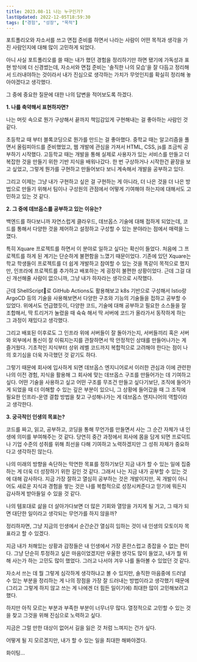 ```yaml
---
title: 2023.08-11 나는 누구인가?
lastUpdated: 2022-12-05T18:59:30
tags: ["경험", "성장", "목적"]
---
```


포트폴리오와 자소서를 쓰고 면접 준비를 하면서 나라는 사람이 어떤 목적과 생각을 가진 사람인지에 대해 많이 고민하게 되었다.

아니 사실 포트폴리오를 쓸 때는 내가 했던 경험을 정리하기만 하면 됐기에 가독성과 표현 방식에 더 신경썼는데, 자소서와 면접 준비는 '솔직한 나의 모습'을 잘 다듬고 정리해서 드러내야하는 것이라서 내가 진심으로 생각하는 가치가 무엇인지를 확실히 정리해 놓아야겠다고 생각했다.

그 중에 중요한 질문에 대한 나의 답변을 적어보도록 하겠다.

**1. 나를 축약해서 표현하자면?**

나는 머릿 속으로 뭔가 구상해서 끝까지 책임감있게 구현해내는 걸 좋아하는 사람인 것 같다.

초등학교 때 부터 블록코딩으로 뭔가를 만드는 걸 좋아했다. 중학교 때는 알고리즘을 풀면서 올림피아드를 준비했었고, 웹 개발에 관심을 가져서 HTML, CSS, js를 조금씩 공부하기 시작했다. 고등학교 때는 개발을 통해 실제로 사용자가 있는 서비스를 만들고 더 복잡한 것을 만들기 위한 기반 지식을 배워나갔다. 한 번 구상하거나 시작한건 끝장을 보고 싶었고, 그렇게 뭔가를 구현하고 만들어보다 보니 계속해서 개발을 공부하고 있다.

그리고 이제는 그냥 내가 구현하고 싶은 걸 구현하는 게 아니라, 더 나은 것을 더 나은 방법으로 만들기 위해서 팀이나 구성원의 관점에서 어떻게 기여해야 하는지에 대해서도 고민하고 있는 것 같다.

**2. 그 중에 데브옵스를 공부하고 있는 이유는?**

백엔드를 하다보니까 자연스럽게 클라우드, 데브옵스 기술에 대해 접하게 되었는데, 코드를 통해서 다양한 것을 제어하고 설정하고 구성할 수 있는 분야라는 점에서 매력을 느꼈다.

특히 Xquare 프로젝트를 하면서 이 분야로 일하고 싶다는 확신이 들었다. 처음에 그 프로젝트를 하게 된 계기는 단순하게 불편함을 느꼈기 때문이었다. 기존에 있던 Xquare는 학교 학생들이 프로젝트를 더 쉽게 개발하고 참여할 수 있는 것을 똑같이 목적으로 했지만, 인프라에 프로젝트를 추가하고 배포하는 게 굉장히 불편한 상황이었다. 근데 그걸 대신 개선해줄 사람이 없으니까, 그냥 내가 하자라는 생각으로 시작했다.

근데 ShellScript로 GitHub Actions도 활용해보고 k8s 기반으로 구성해서 Istio랑 ArgoCD 등의 기술을 사용해보면서 다양한 구조와 기능의 기술들을 접하고 공부할 수 있었다. 위에서도 언급했듯이, 다양한 코드, 기술에 대해 공부하고 필요한 소스들을 잘 조합해서, 딱 트리거가 눌렸을 때 슉슉 해서 딱 서버에 코드가 올라가서 동작하게 하는 그 과정이 재밌다고 생각했다.

그리고 배포된 이후로도 그 인프라 위에 서버들이 잘 돌아가는지, 서버들끼리 혹은 서버와 외부에서 통신이 잘 이뤄지는지를 관찰하면서 딱 안정적인 상태를 만들어나가는 게 즐거웠다. 기초적인 지식부터 상위 레벨 코드까지 복합적으로 고려해야 한다는 점이 나의 호기심을 더욱 자극했던 것 같기도 하다.

그렇기 때문에 회사에 입사하게 되면 데브옵스 엔지니어로서 이러한 관심과 이에 관련한 나의 이전 경험, 지식을 활용해 그 회사에 맞는 데브옵스 구조를 만들어가는 데 기여하고 싶다. 어떤 기술을 사용하고 싶고 어떤 구조를 무조건 만들고 싶다기보단, 조직에 들어가게 되었을 때 더 이해할 수 있는 깊은 부분이 있으니, 그 상황에 들어갔을 때 그 조직에 필요한 인프라-운영 결합 방법을 찾고 구성해나가는 게 데브옵스 엔지니어의 역할이라고 생각한다.

**3. 궁극적인 인생의 목표는?**

코드를 짜고, 읽고, 공부하고, 코딩을 통해 무언가를 만들면서 사는 그 순간 자체가 내 인생에 의미를 부여해주는 것 같다. 당연히 중간 과정에서 회사에 몸을 담게 되면 프로덕트나 기업 수준의 성취를 위해 최선을 다해 기여하고 노력하겠지만 그 성취 자체가 중요하다고 생각하진 않는다.

나의 미래의 방향을 속단하는 막연한 목표를 정하기보단 지금 내가 할 수 있는 일에 집중하는 게 더욱 더 성장하기 위한 길인 것 같다. 그래서 나는 지금 내가 공부할 수 있는 것에 대해 감사하다. 지금 가장 잘하고 열심히 공부하는 것은 개발이지만, 꼭 개발이 아니어도 새로운 지식과 경험을 쌓는 것은 나를 복합적으로 성장시켜준다고 믿기에 뭐든지 감사하게 받아들일 수 있을 것 같다.

나의 템포대로 삶을 더 살아가다보면 더 많은 기회와 열망을 가지게 될 거고, 그 때가 되면 대단한 일이라고 생각되는 무언가를 하지 않을까?

정리하자면, 그냥 지금의 인생에서 순간순간 열심히 임하는 것이 내 인생의 모토이자 목표라고 할 수 있겠다.

지금 내가 처해있는 상황과 감정들은 내 인생에서 가장 혼란스럽고 종잡을 수 없는 편이다. 그냥 단순히 투정하고 싶은 마음이었겠지만 우울한 생각도 많이 들었고, 내가 뭘 위해 사는가 하는 고민도 많이 했었다. 그러고 나서야 겨우 나를 돌아볼 수 있었던 것 같다.

자소서 쓰는 데 뭘 그렇게 심각하게 생각하냐고 볼 수 있지만, 솔직한 마음중에 드러낼 수 있는 부분을 정리하는 게 나의 장점을 가장 잘 드러내는 방법이라고 생각했기 때문에 (그리고 그렇게 하지 않고 쓰는 게 나에겐 더 힘든 일이기에) 최대한 많이 고민해보려고 했다.

하지만 아직 모르는 부분과 부족한 부분이 너무너무 많다. 열정적으로 고민할 수 있는 것을 찾고 그것을 위해 진심으로 노력하고 싶다.

지금은 그럴 만한 대상이 없어서 길을 잃은 것 처럼 느껴지는 건가 싶다.

어떻게 될 지 모르겠지만, 내가 할 수 있는 일을 최대한 해봐야겠다.

화이팅...

